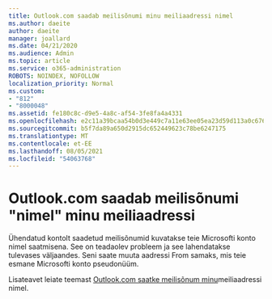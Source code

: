 ```yaml
---
title: Outlook.com saadab meilisõnumi minu meiliaadressi nimel
ms.author: daeite
author: daeite
manager: joallard
ms.date: 04/21/2020
ms.audience: Admin
ms.topic: article
ms.service: o365-administration
ROBOTS: NOINDEX, NOFOLLOW
localization_priority: Normal
ms.custom:
- "812"
- "8000048"
ms.assetid: fe180c8c-d9e5-4a8c-af54-3fe8fa4a4331
ms.openlocfilehash: e2c11a39bcaa54b0d3e449c7a11e63ee05ea23d59d113a0c6767b4ddd6c988f5
ms.sourcegitcommit: b5f7da89a650d2915dc652449623c78be6247175
ms.translationtype: MT
ms.contentlocale: et-EE
ms.lasthandoff: 08/05/2021
ms.locfileid: "54063768"
---
```

# <a name="outlookcom-sends-email-on-behalf-of-my-email-address"></a>Outlook.com saadab meilisõnumi "nimel" minu meiliaadressi

Ühendatud kontolt saadetud meilisõnumid kuvatakse teie Microsofti konto nimel saatmisena. See on teadaolev probleem ja see lahendatakse tulevases väljaandes. Seni saate muuta aadressi From samaks, mis teie esmane Microsofti konto pseudonüüm.
  
Lisateavet leiate teemast [Outlook.com saatke meilisõnum minu](https://support.office.com/article/2c2b4d9f-0203-42c6-b2d2-b8aba1386e75?wt.mc_id=Office_Outlook_com_Alchemy)meiliaadressi nimel.
